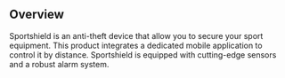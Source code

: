 ## Overview

Sportshield is an anti-theft device that allow you to secure your sport equipment. This product integrates a dedicated mobile application to control it by distance. Sportshield is equipped with cutting-edge sensors and a robust alarm system.  